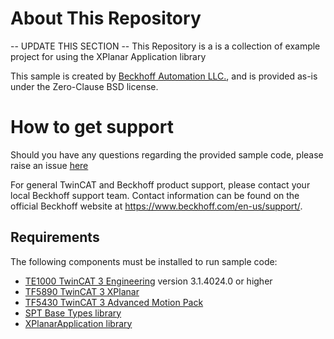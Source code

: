 # About This Repository

-- UPDATE THIS SECTION -- 
This Repository is a is a collection of example project for using the XPlanar Application library

This sample is created by [Beckhoff Automation LLC.](https://www.beckhoff.com/en-us/), and is provided as-is under the Zero-Clause BSD license.

# How to get support
Should you have any questions regarding the provided sample code, please raise an issue [here](https://github.com/Beckhoff-USA-Community/XPlanarApplicationDemos/issues)

For general TwinCAT and Beckhoff product support, please contact your local Beckhoff support team. Contact information can be found on the official Beckhoff website at https://www.beckhoff.com/en-us/support/.

## Requirements

The following components must be installed to run sample code:

- [TE1000 TwinCAT 3 Engineering](https://www.beckhoff.com/en-en/products/automation/twincat/te1xxx-twincat-3-engineering/te1000.html) version 3.1.4024.0 or higher
- [TF5890 TwinCAT 3 XPlanar](https://www.beckhoff.com/en-us/products/motion/xplanar-planar-motor-system/xplanar-software/tf5890.html)
- [TF5430 TwinCAT 3 Advanced Motion Pack](https://www.beckhoff.com/en-us/products/motion/xplanar-planar-motor-system/xplanar-software/tf5430.html)
- [SPT Base Types library](https://github.com/Beckhoff-USA-Community/SPT-Libraries)
- [XPlanarApplication library](https://github.com/Beckhoff-USA-Community/XPlanarApplicationLibrary)
